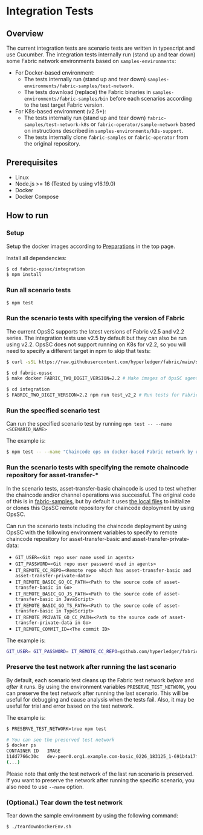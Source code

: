 # Integration Tests

## Overview

The current integration tests are scenario tests are written in typescript and use Cucumber.
The integration tests internally run (stand up and tear down) some Fabric network environments based on `samples-environments`:
- For Docker-based environment:
  - The tests internally run (stand up and tear down) `samples-environments/fabric-samples/test-network`.
  - The tests download (replace) the Fabric binaries in `samples-environments/fabric-samples/bin` before each scenarios according to the test target Fabric version.
- For K8s-based environment (v2.5+):
  - The tests internally run (stand up and tear down) `fabric-samples/test-network-k8s` or `fabric-operator/sample-network` based on instructions described in `samples-environments/k8s-support`.
  - The tests internally clone `fabric-samples` or `fabric-operator` from the original repository.

## Prerequisites

- Linux
- Node.js >= 16 (Tested by using v16.19.0)
- Docker
- Docker Compose

## How to run

### Setup

Setup the docker images according to [Preparations](../README.md#preparations) in the top page.

Install all dependencies:

```bash
$ cd fabric-opssc/integration
$ npm install
```

### Run all scenario tests

```bash
$ npm test
```

### Run the scenario tests with specifying the version of Fabric

The current OpsSC supports the latest versions of Fabric v2.5 and v2.2 series.
The integration tests use v2.5 by default but they can also be run using v2.2.
OpsSC does not support running on K8s for v2.2, so you will need to specify a
different target in npm to skip that tests:

```bash
$ curl -sSL https://raw.githubusercontent.com/hyperledger/fabric/main/scripts/install-fabric.sh | bash -s -- -f 2.2.9 -c 1.5.5 b d

$ cd fabric-opssc
$ make docker FABRIC_TWO_DIGIT_VERSION=2.2 # Make images of OpsSC agent and API server for v2.2

$ cd integration
$ FABRIC_TWO_DIGIT_VERSION=2.2 npm run test_v2_2 # Run tests for Fabric v2.2
```

### Run the specified scenario test

Can run the specified scenario test by running `npm test -- --name <SCENARIO_NAME>`

The example is:

```bash
$ npm test -- --name "Chaincode ops on docker-based Fabric network by using OpsSC"
```

### Run the scenario tests with specifying the remote chaincode repository for asset-transfer-\*

In the scenario tests, asset-transfer-basic chaincode is used to test whether the chaincode and/or channel operations was successful.
The original code of this is in [fabric-samples](https://github.com/hyperledger/fabric-samples),
but by default it uses [the local files](../sample-environments/fabric-samples) to initialize
or clones this OpsSC remote repository for chaincode deployment by using OpsSC.

Can run the scenario tests including the chaincode deployment by using OpsSC with the following environment variables to specify to remote chaincode repository for asset-transfer-basic and asset-transfer-private-data:

- `GIT_USER=<Git repo user name used in agents>`
- `GIT_PASSWORD=<Git repo user password used in agents>`
- `IT_REMOTE_CC_REPO=<Remote repo which has asset-transfer-basic and asset-transfer-private-data>`
- `IT_REMOTE_BASIC_GO_CC_PATH=<Path to the source code of asset-transfer-basic in Go>`
- `IT_REMOTE_BASIC_GO_JS_PATH=<Path to the source code of asset-transfer-basic in JavaScript>`
- `IT_REMOTE_BASIC_GO_TS_PATH=<Path to the source code of asset-transfer-basic in TypeScript>`
- `IT_REMOTE_PRIVATE_GO_CC_PATH=<Path to the source code of asset-transfer-private-data in Go>`
- `IT_REMOTE_COMMIT_ID=<The commit ID>`

The example is:

```bash
GIT_USER= GIT_PASSWORD= IT_REMOTE_CC_REPO=github.com/hyperledger/fabric-samples IT_REMOTE_BASIC_GO_CC_PATH=asset-transfer-basic/chaincode-go IT_REMOTE_BASIC_JS_CC_PATH=asset-transfer-basic/chaincode-javascript IT_REMOTE_BASIC_TS_CC_PATH=asset-transfer-basic/chaincode-typescript IT_REMOTE_PRIVATE_GO_CC_PATH=asset-transfer-private/chaincode-go IT_REMOTE_COMMIT_ID=main npm test
```

### Preserve the test network after running the last scenario

By default, each scenario test cleans up the Fabric test network _before_ and _after_ it runs.
By using the environment variables `PRESERVE_TEST_NETWORK`, you can preserve the test network after running the last scenario.
This will be useful for debugging and cause analysis when the tests fail. Also, it may be useful for trial and error based on the test network.

The example is:

```bash
$ PRESERVE_TEST_NETWORK=true npm test

# You can see the preserved test network
$ docker ps
CONTAINER ID   IMAGE                                                                                                                                                                              COMMAND                  CREATED         STATUS         PORTS                              NAMES
11dd7766c30c   dev-peer0.org1.example.com-basic_0226_183125_1-691b4a17fec6ac6efb41da73b2882349145a2ab695723f398041e3c8b09ca151-179a17e1cc36054ef4d71369002e419c7c26d1e23ee3634c600971b9c20454ee   "chaincode -peer.add…"   2 minutes ago   Up 2 minutes                                      dev-peer0.org1.example.com-basic_0226_183125_1-691b4a17fec6ac6efb41da73b2882349145a2ab695723f398041e3c8b09ca151
(...)
```

Please note that only the test network of the last run scenario is preserved.
If you want to preserve the network after running the specific scenario, you also need to use `--name` option.

### (Optional.) Tear down the test network

Tear down the sample environment by using the following command:

```bash
$ ./teardownDockerEnv.sh
```
